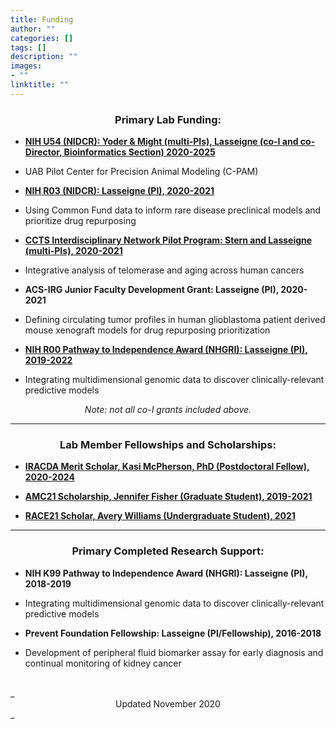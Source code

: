 ```yaml
---
title: Funding
author: ""
categories: []
tags: []
description: ""
images:
- ""
linktitle: ""
---
```


### <center>Primary Lab Funding:</center>

* __<a href="https://projectreporter.nih.gov/project_info_description.cfm?aid=10131930&icde=52475269&ddparam=&ddvalue=&ddsub=&cr=11&csb=default&cs=ASC&pball=" target="_blank">NIH U54 (NIDCR): Yoder & Might (multi-PIs), Lasseigne (co-I and co-Director, Bioinformatics Section) 2020-2025</a>__
 * UAB Pilot Center for Precision Animal Modeling (C-PAM)
 
* __<a href="https://projectreporter.nih.gov/project_info_description.cfm?aid=10105688&icde=52475141&ddparam=&ddvalue=&ddsub=&cr=2&csb=default&cs=ASC&MMOpt=" target="_blank">NIH R03 (NIDCR): Lasseigne (PI), 2020-2021</a>__
 * Using Common Fund data to inform rare disease preclinical models and prioritize drug repurposing 
 
* __<a href="https://www.uab.edu/ccts/news-events/news/pilots-2020" target="_blank">CCTS Interdisciplinary Network Pilot Program: Stern and Lasseigne (multi-PIs), 2020-2021</a>__
 * Integrative analysis of telomerase and aging across human cancers
 
* __ACS-IRG Junior Faculty Development Grant: Lasseigne (PI), 2020-2021__
 * Defining circulating tumor profiles in human glioblastoma patient derived mouse xenograft models for drug repurposing prioritization
 
* __<a href="https://projectreporter.nih.gov/project_info_description.cfm?aid=9936223&icde=52475141&ddparam=&ddvalue=&ddsub=&cr=1&csb=default&cs=ASC&pball=" target="_blank">NIH R00 Pathway to Independence Award (NHGRI): Lasseigne (PI), 2019-2022</a>__               
 * Integrating multidimensional genomic data to discover clinically-relevant predictive models


_<center>Note: not all co-I grants included above.</center>_

---

### <center>Lab Member Fellowships and Scholarships:</center>

* __<a href="https://www.uab.edu/meritprogram/merit-program-overview" target="_blank">IRACDA Merit Scholar, Kasi McPherson, PhD (Postdoctoral Fellow), 2020-2024</a>__

* __<a href="https://sites.uab.edu/amc21scholarsprogram/scholars/" target="_blank">AMC21 Scholarship, Jennifer Fisher (Graduate Student), 2019-2021</a>__

* __<a href="https://www.uab.edu/cas/cancerbiology/images/documents/RACE_21_Application_Student_11-11-20_revision.pdf" target="_blank">RACE21 Scholar, Avery Williams (Undergraduate Student), 2021</a>__

---

### <center>Primary Completed Research Support:</center>

* __NIH K99 Pathway to Independence Award (NHGRI): Lasseigne (PI), 2018-2019__	               
 * Integrating multidimensional genomic data to discover clinically-relevant predictive models

* __Prevent Foundation Fellowship: Lasseigne (PI/Fellowship), 2016-2018__				                     
 * Development of peripheral fluid biomarker assay for early diagnosis and continual monitoring of kidney
cancer

<br>
_<center>Updated November 2020</center>_
